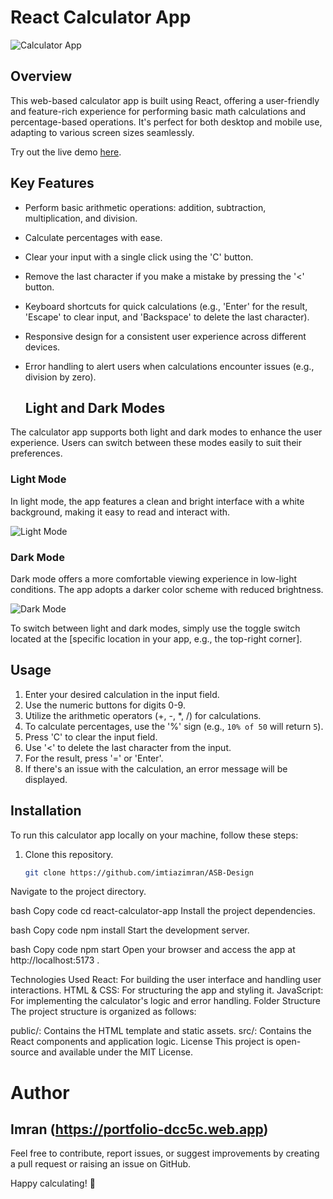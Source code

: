 # React Calculator App

![Calculator App](https://i.ibb.co/x7CNtxh/Light-Mood-Calculator.png)

## Overview

This web-based calculator app is built using React, offering a user-friendly and feature-rich experience for performing basic math calculations and percentage-based operations. It's perfect for both desktop and mobile use, adapting to various screen sizes seamlessly.

Try out the live demo [here](https://calculator-asb-design.vercel.app).

## Key Features

- Perform basic arithmetic operations: addition, subtraction, multiplication, and division.
- Calculate percentages with ease.
- Clear your input with a single click using the 'C' button.
- Remove the last character if you make a mistake by pressing the '<' button.
- Keyboard shortcuts for quick calculations (e.g., 'Enter' for the result, 'Escape' to clear input, and 'Backspace' to delete the last character).
- Responsive design for a consistent user experience across different devices.
- Error handling to alert users when calculations encounter issues (e.g., division by zero).

  ## Light and Dark Modes

The calculator app supports both light and dark modes to enhance the user experience. Users can switch between these modes easily to suit their preferences.

### Light Mode

In light mode, the app features a clean and bright interface with a white background, making it easy to read and interact with.

![Light Mode](https://i.ibb.co/x7CNtxh/Light-Mood-Calculator.png)

### Dark Mode

Dark mode offers a more comfortable viewing experience in low-light conditions. The app adopts a darker color scheme with reduced brightness.

![Dark Mode](https://i.ibb.co/5x7tBdb/Dark-Mood-Calculator.png)

To switch between light and dark modes, simply use the toggle switch located at the [specific location in your app, e.g., the top-right corner].


## Usage

1. Enter your desired calculation in the input field.
2. Use the numeric buttons for digits 0-9.
3. Utilize the arithmetic operators (+, -, *, /) for calculations.
4. To calculate percentages, use the '%' sign (e.g., `10% of 50` will return `5`).
5. Press 'C' to clear the input field.
6. Use '<' to delete the last character from the input.
7. For the result, press '=' or 'Enter'.
8. If there's an issue with the calculation, an error message will be displayed.

## Installation

To run this calculator app locally on your machine, follow these steps:

1. Clone this repository.
   ```bash
   git clone https://github.com/imtiazimran/ASB-Design
Navigate to the project directory.

bash
Copy code
cd react-calculator-app
Install the project dependencies.

bash
Copy code
npm install
Start the development server.

bash
Copy code
npm start
Open your browser and access the app at http://localhost:5173 .

Technologies Used
React: For building the user interface and handling user interactions.
HTML & CSS: For structuring the app and styling it.
JavaScript: For implementing the calculator's logic and error handling.
Folder Structure
The project structure is organized as follows:

public/: Contains the HTML template and static assets.
src/: Contains the React components and application logic.
License
This project is open-source and available under the MIT License.

# Author
## Imran (https://portfolio-dcc5c.web.app)
Feel free to contribute, report issues, or suggest improvements by creating a pull request or raising an issue on GitHub.

Happy calculating! 🧮
